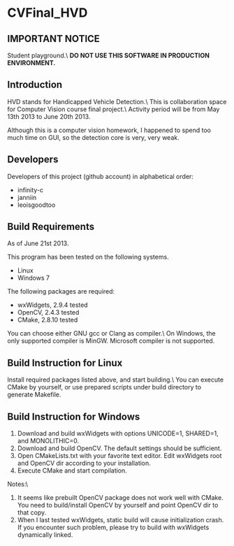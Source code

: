 CVFinal\_HVD
==================

IMPORTANT NOTICE
----------------

Student playground.\\
**DO NOT USE THIS SOFTWARE IN PRODUCTION ENVIRONMENT.**

Introduction
------------

HVD stands for Handicapped Vehicle Detection.\\
This is collaboration space for Computer Vision course final project.\\
Activity period will be from May 13th 2013 to June 20th 2013.

Although this is a computer vision homework, I happened to spend too much time on GUI, so the detection core is very, very weak.

Developers
----------

Developers of this project (github account) in alphabetical order:
* infinity-c
* janniin
* leoisgoodtoo

Build Requirements
------------------

As of June 21st 2013.

This program has been tested on the following systems.
* Linux
* Windows 7

The following packages are required:
* wxWidgets, 2.9.4 tested
* OpenCV, 2.4.3 tested
* CMake, 2.8.10 tested

You can choose either GNU gcc or Clang as compiler.\\
On Windows, the only supported compiler is MinGW. Microsoft compiler is not supported.

Build Instruction for Linux
---------------------------

Install required packages listed above, and start building.\\
You can execute CMake by yourself, or use prepared scripts under build directory to generate Makefile.

Build Instruction for Windows
-----------------------------

1. Download and build wxWidgets with options UNICODE=1, SHARED=1, and MONOLITHIC=0.
2. Download and build OpenCV. The default settings should be sufficient.
3. Open CMakeLists.txt with your favorite text editor. Edit wxWidgets root and OpenCV dir according to your installation.
4. Execute CMake and start compilation.

Notes:\\
1. It seems like prebuilt OpenCV package does not work well with CMake. You need to build/install OpenCV by yourself and point OpenCV dir to that copy.
2. When I last tested wxWidgets, static build will cause initialization crash. If you encounter such problem, please try to build with wxWidgets dynamically linked.
